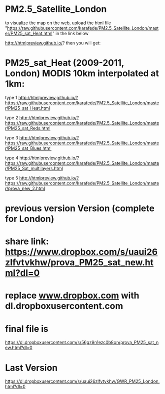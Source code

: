 # PM2.5_Satellite_London
to visualize the map on the web, upload the html file 
"https://raw.githubusercontent.com/karafede/PM2.5_Satellite_London/master/PM25_sat_Heat.html" in the link below

http://htmlpreview.github.io/?
then you will get:

# PM25_sat_Heat (2009-2011, London) MODIS 10km interpolated at 1km:
type 1
http://htmlpreview.github.io/?https://raw.githubusercontent.com/karafede/PM2.5_Satellite_London/master/PM25_sat_Heat.html

type 2
http://htmlpreview.github.io/?https://raw.githubusercontent.com/karafede/PM2.5_Satellite_London/master/PM25_sat_Reds.html

type 3
http://htmlpreview.github.io/?https://raw.githubusercontent.com/karafede/PM2.5_Satellite_London/master/PM25_sat_Blues.html

type 4
http://htmlpreview.github.io/?https://raw.githubusercontent.com/karafede/PM2.5_Satellite_London/master/PM25_Sat_multilayers.html

type 5
http://htmlpreview.github.io/?https://raw.githubusercontent.com/karafede/PM2.5_Satellite_London/master/prova_new_2.html 

# previous version Version (complete for London)
# share link: https://www.dropbox.com/s/uaui26zlfvtvkhw/prova_PM25_sat_new.html?dl=0
# replace www.dropbox.com with dl.dropboxusercontent.com
# final file is
https://dl.dropboxusercontent.com/s/56gz9n1ezc0b8on/prova_PM25_sat_new.html?dl=0

# Last Version
https://dl.dropboxusercontent.com/s/uaui26zlfvtvkhw/GWR_PM25_London.html?dl=0


